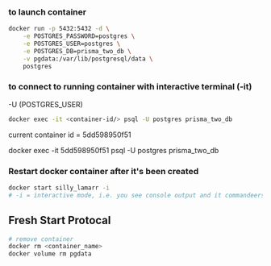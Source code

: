 ### to launch container
```sh
docker run -p 5432:5432 -d \
    -e POSTGRES_PASSWORD=postgres \
    -e POSTGRES_USER=postgres \
    -e POSTGRES_DB=prisma_two_db \
    -v pgdata:/var/lib/postgresql/data \
    postgres
```

### to connect to running container with interactive terminal (-it)
-U (POSTGRES_USER)

```sh
docker exec -it <container-id/> psql -U postgres prisma_two_db
```

current container id = 5dd598950f51

docker exec -it 5dd598950f51 psql -U postgres prisma_two_db

### Restart docker container after it's been created

```sh
docker start silly_lamarr -i
# -i = interactive mode, i.e. you see console output and it commandeers the terminal output.  CTRL+c will shut down the container in interactive mode.
```

## Fresh Start Protocal

```sh
# remove container
docker rm <container_name>
docker volume rm pgdata
```

